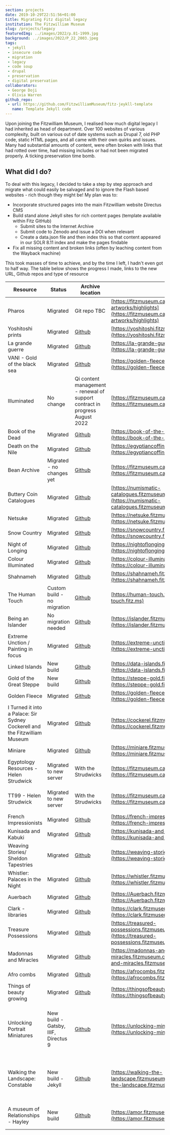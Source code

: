 ```yaml
---
section: projects
date: 2019-10-29T22:51:56+01:00
title: Migrating Fitz digital legacy
institution: The Fitzwilliam Museum
slug: /projects/legacy
featuredImg: ../images/2022/p.81-1999.jpg
background: ../images/2022/P_22_2003.jpeg
tags:
 - jekyll
 - insecure code
 - migration 
 - legacy 
 - code soup
 - drupal 
 - preservation
 - digital preservation
collaborators:
 - George Doji
 - Olivia Warren
github_repo: 
 - url: https://github.com/FitzwilliamMuseum/fitz-jeykll-template
   name: Template Jekyll code
---
```

Upon joining the Fitzwilliam Museum, I realised how much digital legacy I had inherited as head of department. 
Over 100 websites of various complexity, built on various out of date systems such as Drupal 7, old PHP code, static 
HTML pages, and all came with their own quirks and issues. Many had substantial amounts of content, were often broken with links 
that had rotted over time, had missing includes or had not been migrated properly. A ticking preservation time bomb.

## What did I do? 

To deal with this legacy, I decided to take a step by step approach and migrate what could easily be salvaged and
to ignore the Flash based websites - rich though they might be! My plan was to:

* Incorporate structured pages into the main Fitzwilliam website Directus CMS
* Build stand alone Jekyll sites for rich content pages (template available within Fitz GitHub)
  * Submit sites to the Internet Archive
  * Submit code to Zenodo and issue a DOI when relevant
  * Create a data.json file and then index this so that content appeared in our SOLR 8.11 index and make the pages findable
* Fix all missing content and broken links (often by leaching content from the Wayback machine)

This took masses of time to achieve, and by the time I left, I hadn't even got to half way. The table
below shows the progress I made, links to the new URL, Github repos and type of resource

|Resource| Status | Archive location | New URL | Site type                                                                | Redirects in place                                                     | Type                |
|--------|--------|------------------|---------|--------------------------------------------------------------------------|------------------------------------------------------------------------|---------------------|
|Pharos | Migrated | Git repo TBC | [https://fitzmuseum.cam.ac.uk/objects-and-artworks/highlights](https://fitzmuseum.cam.ac.uk/objects-and-artworks/highlights) | CMS incorporated                                                         | Yes - 301 redirect                                                     | object focused      |
|Yoshitoshi prints| Migrated |[Github](https://github.com/FitzwilliamMuseum/yoshitoshi) | [https://yoshitoshi.fitzmuseum.cam.ac.uk](https://yoshitoshi.fitzmuseum.cam.ac.uk) | Jekyll                                                                   | Yes - 301 redirect                                                     | exhibition          |
| La grande guerre | Migrated |  [Github](https://fitzwilliammuseum.github.io/la-grande-guerre) | [https://la-grande-guerre.fitzmuseum.cam.ac.uk](https://la-grande-guerre.fitzmuseum.cam.ac.uk) | Jekyll                                                                   | Yes - 301 redirect                                                     | exhibition          |
| VANI - Gold of the black sea | Migrated |[Github](https://fitzwilliammuseum.github.io/golden-fleece) | [https://golden-fleece.fitzmuseum.cam.ac.uk](https://golden-fleece.fitzmuseum.cam.ac.uk)| Jekyll                                                                   | Yes - 301 redirect                                                     | exhibition          |
| Illuminated | No change | Qi content management - renewal of support contract in progress August 2022 | [https://fitzmuseum.cam.ac.uk/illuminated](https://fitzmuseum.cam.ac.uk/illuminated) | Qi                                                                       | Yes - proxy                                                            | exhibition/research |
| Book of the Dead | Migrated | [Github](https://github.com/FitzwilliamMuseum/book-of-the-dead) | [https://book-of-the-dead.fitzmuseum.cam.ac.uk](https://book-of-the-dead.fitzmuseum.cam.ac.uk) | Jekyll                                                                   | Yes - 301 redirect                                                     | exhibition          |
| Death on the Nile | Migrated | [Github](https://github.com/FitzwilliamMuseum/egyptiancoffins) | [https://egyptiancoffins.org/death-on-the-nile](https://egyptiancoffins.org/death-on-the-nile) | Jekyll                                                                   | Yes - 301 redirect                                                     | exhibition          |
| Bean Archive | Migrated - no changes yet | [Github](https://github.com/FitzwilliamMuseum/beanarchive) | [https://fitzmuseum.cam.ac.uk/beanarchive](https://fitzmuseum.cam.ac.uk/beanarchive) | HTML SOUP                                                                | Yes - 301 redirect                                                     | research            |
| Buttery Coin Catalogues | Migrated |[Github](https://github.com/FitzwilliamMuseum/numismatic-catalogues)| [https://numismatic-catalogues.fitzmuseum.cam.ac.uk](https://numismatic-catalogues.fitzmuseum.cam.ac.uk) | Jekyll                                                                   | Yes - 301 redirect                                                     | research            |
| Netsuke | Migrated | [Github](https://github.com/FitzwilliamMuseum/netsuke) | [https://netsuke.fitzmuseum.cam.ac.uk](https://netsuke.fitzmuseum.cam.ac.uk) | Jekyll                                                                   | Yes - 301 redirect                                                     | exhibition          |
| Snow Country | Migrated | [Github](https://github.com/FitzwilliamMuseum/snowcountry) | [https://snowcountry.fitzmuseum.cam.ac.uk](https://snowcountry.fitzmuseum.cam.ac.uk) | Jekyll                                                                   | Yes - 301 redirect                                                     | exhibition          |
| Night of Longing | Migrated | [Github](https://github.com/FitzwilliamMuseum/night-of-longing) | [https://nightoflonging.fitzmuseum.cam.ac.uk](https://nightoflonging.fitzmuseum.cam.ac.uk) | Jekyll                                                                   | Yes - 301 redirect                                                     | exhibition          |
| Colour Illuminated | Migrated | [Github](https://github.com/FitzwilliamMuseum/colour-illuminated) | [https://colour-illuminated.fitzmuseum.cam.ac.uk/](https://colour-illuminated.fitzmuseum.cam.ac.uk/) | Jekyll                                                                   | Yes - 301 redirect                                                     | exhibition          |
| Shahnameh| Migrated | [Github](https://github.com/FitzwilliamMuseum/shahnameh) | [https://shahnameh.fitzmuseum.cam.ac.uk/](https://shahnameh.fitzmuseum.cam.ac.uk/) | Jekyll                                                                   | Yes - 301 redirect                                                     | exhibition          |
| The Human Touch | Custom build - no migration | [Github](https://github.com/FitzwilliamMuseum/the-human-touch) | [https://human-touch.fitz.ms](https://human-touch.fitz.ms) | Gatsby                                                                   | -                                                                      | exhibition          |
| Being an Islander | No migration needed | [Github](https://github.com/FitzwilliamMuseum/islander) | [https://islander.fitzmuseum.cam.ac.uk](https://islander.fitzmuseum.cam.ac.uk) | Jekyll                                                                   | -                                                                      | exhibition/research |
| Extreme Unction / Painting in focus | Migrated |[Github](https://github.com/FitzwilliamMuseum/extreme-unction) | [https://extreme-unction.fitzmuseum.cam.ac.uk](https://extreme-unction.fitzmuseum.cam.ac.uk)| Jekyll                                                                   | Yes - 301 redirect                                                     | exhibition          |
| Linked Islands | New build | [Github](https://github.com/FitzwilliamMuseum/ahrc-linking-islands) | [https://data-islands.fitzmuseum.cam.ac.uk/](https://data-islands.fitzmuseum.cam.ac.uk/) | Jekyll                                                                   | -                                                                      | research            |
| Gold of the Great Steppe | New build | [Github](https://github.com/FitzwilliamMuseum/steppe-gold) | [https://steppe-gold.fitzmuseum.cam.ac.uk/](https://steppe-gold.fitzmuseum.cam.ac.uk/) | Jekyll                                                                   | NA                                                                     | exhibition/research |
| Golden Fleece | Migrated | [Github](https://github.com/FitzwilliamMuseum/golden-fleece) | [https://golden-fleece.fitzmuseum.cam.ac.uk](https://golden-fleece.fitzmuseum.cam.ac.uk) | Jekyll                                                                   | Yes - 301 redirect                                                     | exhibition          |
|I Turned it into a Palace: Sir Sydney Cockerell and the Fitzwilliam Museum| Migrated | [Github](https://github.com/FitzwilliamMuseum/cockerell)| [https://cockerel.fitzmuseum.cam.ac.uk](https://cockerel.fitzmuseum.cam.ac.uk) | Jekyll                                                                   | Yes - 301 redirect                                                     | exhibition          |
| Miniare | Migrated |  [Github](https://github.com/FitzwilliamMuseum/miniare) | [https://miniare.fitzmuseum.cam.ac.uk](https://miniare.fitzmuseum.cam.ac.uk) | Jekyll                                                                   | Yes - 301 redirect                                                     | research            |
| Egyptology Resources - Helen Strudwick | Migrated to new server | With the Strudwicks | [https://fitzmuseum.cam.ac.uk/er/](https://fitzmuseum.cam.ac.uk/er/) | HTML Soup                                                                | Proxy forward to server [https://egypt.fitz.ms](https://egypt.fitz.ms) | personal            |
| TT99 - Helen Strudwick | Migrated to new server | With the Strudwicks | [https://fitzmuseum.cam.ac.uk/tt99/](https://fitzmuseum.cam.ac.uk/tt99/) | HTML Soup                                                                | Proxy forward to server [https://tt99.fitz.ms](https://tt99.fitz.ms)   | personal            |
| French Impressionists | Migrated | [Github](https://github.com/fitzwilliammuseum/french-impressionists) | [https://french-impressionists.fitzmuseum.cam.ac.uk](https://french-impressionists.fitzmuseum.cam.ac.uk)| Jekyll                                                                   | Yes - 301 redirect                                                     | Gallery/ research   |
| Kunisada and Kabuki | Migrated | [Github](https://github.com/fitzwilliammuseum/kunisada-and-kabuki) | [https://kunisada-and-kabuki.fitzmuseum.cam.ac.uk](https://kunisada-and-kabuki.fitzmuseum.cam.ac.uk)| Jekyll                                                                   | Yes - 301 redirect                                                     | Gallery/ research   |
| Weaving Stories/ Sheldon Tapestries | Migrated | [Github](https://github.com/fitzwilliammuseum/weaving-stories) | [https://weaving-stories.fitzmuseum.cam.ac.uk](https://weaving-stories.fitzmuseum.cam.ac.uk)| Jekyll                                                                   | Yes - 301 redirect                                                     | Gallery/ research   |
| Whistler: Palaces in the Night | Migrated | [Github](https://github.com/fitzwilliammuseum/whistler) | [https://whistler.fitzmuseum.cam.ac.uk](https://whistler.fitzmuseum.cam.ac.uk)| Jekyll                                                                   | Yes - 301 redirect                                                     | Gallery/ research   |
| Auerbach | Migrated | [Github](https://github.com/fitzwilliammuseum/Auerbach) | [https://Auerbach.fitzmuseum.cam.ac.uk](https://Auerbach.fitzmuseum.cam.ac.uk)| Jekyll                                                                   | Yes - 301 redirect                                                     | Exhibition          |
| Clark - libraries | Migrated | [Github](https://github.com/fitzwilliammuseum/clark) | [https://clark.fitzmuseum.cam.ac.uk](https://clark.fitzmuseum.cam.ac.uk)| Jekyll                                                                   | Yes - 301 redirect                                                     | Research            |
| Treasure Possessions | Migrated | [Github](https://github.com/fitzwilliammuseum/treasured-possessions) | [https://treasured-possessions.fitzmuseum.cam.ac.uk](https://treasured-possessions.fitzmuseum.cam.ac.uk)| Jekyll                                                                   | Yes - 301 redirect                                                     | Research            |
| Madonnas and Miracles | Migrated | [Github](https://github.com/fitzwilliammuseum/madonnas-and-miracles) | [https://madonnas-and-miracles.fitzmuseum.cam.ac.uk](https://madonnas-and-miracles.fitzmuseum.cam.ac.uk)| Jekyll                                                                   | Yes - 301 redirect                                                     | Research            |
| Afro combs | Migrated | [Github](https://github.com/fitzwilliammuseum/afrocombs) | [https://afrocombs.fitzmuseum.cam.ac.uk](https://afrocombs.fitzmuseum.cam.ac.uk)| Jekyll                                                                   | Yes - 301 redirect                                                     | Research            |
| Things of beauty growing  | Migrated | [Github](https://github.com/fitzwilliammuseum/thingsofbeautygrowing) | [https://thingsofbeautygrowing.fitzmuseum.cam.ac.uk](https://thingsofbeautygrowing.fitzmuseum.cam.ac.uk)| Jekyll                                                                   | Yes - 301 redirect                                                     | Exhibition          |
| Unlocking Portrait Miniatures | New build - Gatsby, IIIF, Directus 9 | [Github](https://github.com/FitzwilliamMuseum/fitz-unlocking-miniatures) | [https://unlocking-miniatures.fitzmuseum.cam.ac.uk](https://unlocking-miniatures.fitzmuseum.cam.ac.uk) | Managed by Olamalu, internal contact Christine Kimbriel Research Project | - | Research            |
| Walking the Landscape: Constable | New build - Jekyll | [Github](https://github.com/FitzwilliamMuseum/walking-the-landscape-fitz-cdh)| [https://walking-the-landscape.fitzmuseum.cam.ac.uk/](https://walking-the-landscape.fitzmuseum.cam.ac.uk/) | Jekyll Managed by Cambridge Digital Humanities and Elenor Ling           | - |  Research Project   |
| A museum of Relationships - Hayley | New build | [Github](https://github.com/FitzwilliamMuseum/amor-fitz-frontend) | [https://amor.fitzmuseum.cam.ac.uk/](https://amor.fitzmuseum.cam.ac.uk/) | Laravel 9, SOLR 8.11, Webpack, Tachyons| -                                                                      | Research project    |